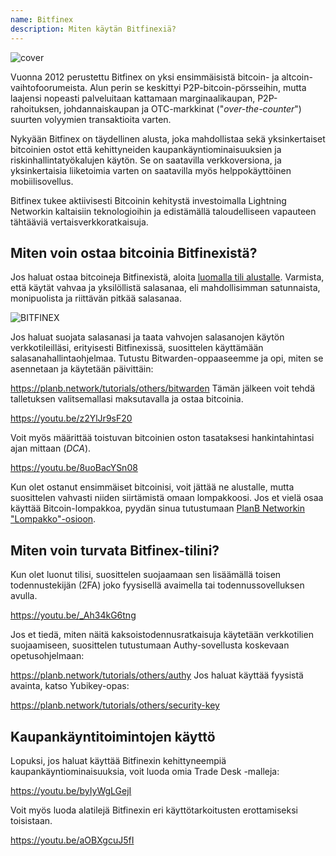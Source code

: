 ```yaml
---
name: Bitfinex
description: Miten käytän Bitfinexiä?
---
```

![cover](assets/cover.webp)

Vuonna 2012 perustettu Bitfinex on yksi ensimmäisistä bitcoin- ja altcoin-vaihtofoorumeista. Alun perin se keskittyi P2P-bitcoin-pörsseihin, mutta laajensi nopeasti palveluitaan kattamaan marginaalikaupan, P2P-rahoituksen, johdannaiskaupan ja OTC-markkinat ("*over-the-counter*") suurten volyymien transaktioita varten.

Nykyään Bitfinex on täydellinen alusta, joka mahdollistaa sekä yksinkertaiset bitcoinien ostot että kehittyneiden kaupankäyntiominaisuuksien ja riskinhallintatyökalujen käytön. Se on saatavilla verkkoversiona, ja yksinkertaisia liiketoimia varten on saatavilla myös helppokäyttöinen mobiilisovellus.

Bitfinex tukee aktiivisesti Bitcoinin kehitystä investoimalla Lightning Networkin kaltaisiin teknologioihin ja edistämällä taloudelliseen vapauteen tähtääviä vertaisverkkoratkaisuja.

## Miten voin ostaa bitcoinia Bitfinexistä?

Jos haluat ostaa bitcoineja Bitfinexistä, aloita [luomalla tili alustalle](https://www.bitfinex.com/sign-up/). Varmista, että käytät vahvaa ja yksilöllistä salasanaa, eli mahdollisimman satunnaista, monipuolista ja riittävän pitkää salasanaa.

![BITFINEX](assets/notext/01.webp)

Jos haluat suojata salasanasi ja taata vahvojen salasanojen käytön verkkotileilläsi, erityisesti Bitfinexissä, suosittelen käyttämään salasanahallintaohjelmaa. Tutustu Bitwarden-oppaaseemme ja opi, miten se asennetaan ja käytetään päivittäin:

https://planb.network/tutorials/others/bitwarden
Tämän jälkeen voit tehdä talletuksen valitsemallasi maksutavalla ja ostaa bitcoinia.

https://youtu.be/z2YlJr9sF20

Voit myös määrittää toistuvan bitcoinien oston tasataksesi hankintahintasi ajan mittaan (*DCA*).

https://youtu.be/8uoBacYSn08

Kun olet ostanut ensimmäiset bitcoinisi, voit jättää ne alustalle, mutta suosittelen vahvasti niiden siirtämistä omaan lompakkoosi. Jos et vielä osaa käyttää Bitcoin-lompakkoa, pyydän sinua tutustumaan [PlanB Networkin "Lompakko"-osioon](https://planb.network/tutorials/wallet).

## Miten voin turvata Bitfinex-tilini?

Kun olet luonut tilisi, suosittelen suojaamaan sen lisäämällä toisen todennustekijän (2FA) joko fyysisellä avaimella tai todennussovelluksen avulla.

https://youtu.be/_Ah34kG6tng

Jos et tiedä, miten näitä kaksoistodennusratkaisuja käytetään verkkotilien suojaamiseen, suosittelen tutustumaan Authy-sovellusta koskevaan opetusohjelmaan:

https://planb.network/tutorials/others/authy
Jos haluat käyttää fyysistä avainta, katso Yubikey-opas:

https://planb.network/tutorials/others/security-key
## Kaupankäyntitoimintojen käyttö

Lopuksi, jos haluat käyttää Bitfinexin kehittyneempiä kaupankäyntiominaisuuksia, voit luoda omia Trade Desk -malleja:

https://youtu.be/byIyWgLGejI

Voit myös luoda alatilejä Bitfinexin eri käyttötarkoitusten erottamiseksi toisistaan.

https://youtu.be/aOBXgcuJ5fI